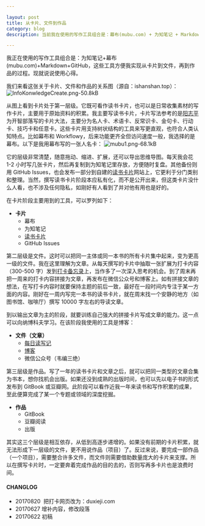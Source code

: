 ```yaml
---

layout: post
title: 从卡片、文件到作品
category: blog
description: 当前我在使用的写作工具组合是：幕布(mubu.com) + 为知笔记 + Markdown + GitHub。

---
```


我正在使用的写作工具组合是：为知笔记+幕布(mubu.com)+Markdown+GitHub，这些工具方便我实现从卡片到文件，再到作品的过程。现就说说使用心得。

我们来看这张关于卡片、文件和作品的关系图（源自：ishanshan.top）：
![InfoKonwledgeCreate.png-50.8kB][1]

从图上看到卡片处于第一层级。它既可看作读书卡片，也可以是日常收集素材的写作卡片，主要用于原始资料的积累。我主要写读书卡片，卡片写法参考的是[阳志平][2]为开智部落写的卡片大法，主要分为名人卡、术语卡、反常识卡、金句卡、行动卡、技巧卡和任意卡。这些卡片用支持树状结构的工具来写更直观，也符合人类认知特点。比如幕布和 Workflowy，后来功能更齐全但访问速度一般，我选择的是幕布。以下是我用幕布写的一张人名卡：
![mubu1.png-68.1kB][3]

它的层级非常清楚，随意拖动、缩进、扩展，还可以导出思维导图。每天我会花 1-2 小时写几张卡片，然后再复制到为知笔记里存放，方便随时复盘。其他备份则用 GitHub Issues，也会发布一部分到自建的[读书卡片][4]网站上，它更利于分门类别和整理。当然，撰写读书卡片阶段本应私有化，而不是公开出来，但这类卡片没什么人看，也不涉及任何隐私，如刚好有人看到了并对他有用也是好的。

在卡片阶段主要用到的工具，可以罗列如下：

- **卡片**
  - 幕布
  - 为知笔记
  - [读书卡片][5]
  - GitHub Issues

第二层级是文件。这时可以把同一主体或同一本书的所有卡片集中起来，变为更高一级的文件。我在这里理解为文章。从每天撰写的卡片中抽取一张扩展为打卡内容（300-500 字）发到[打卡备忘录][6]上，当作多了一次深入思考的机会。到了周末再把一周来的打卡内容拼接为文章，再发布在微信公众号和博客上。如有拼接文章的想法，在写打卡内容时就要保持主题的前后一致，最好在一段时间内专注于某一方面的内容。刚好在一周内写完一本书的读书卡片，就在周末找一个安静的地方（如图书馆、咖啡厅）撰写 10000 字左右的导读文章。

到以输出文章为主的阶段，就要训练自己强大的拼接卡片写成文章的能力。这一点可以向纳博科夫学习。在该阶段我使用的工具是博客：

- **文件（文章）**
  - [每日读写记][7]
  - [博客][8]
  - 微信公众号（韦编三绝）

第三层级是作品。写了一年的读书卡片和文章之后，就可以把同一类型的文章合集为书本，想你找机会出版。如果还没到成熟的出版时间，也可以先以电子书的形式发布到 GitBook 或豆瓣网。此阶段可以看作近我一年来读书和写作积累的成果，至此便算完成了某一个专题或领域的深度挖掘。

- **作品**
  - GitBook
  - 豆瓣阅读
  - 出版

其实这三个层级是相互依存，从低到高逐步递增的。如果没有前期的卡片积累，就无法形成下一层级的文件，更不用说作品（项目）了。反过来说，要完成一部作品（一个项目），需要整合许多文件，而文件则需要借助数量庞大的卡片来支撑。所以在撰写卡片时，一定要奔着完成作品的目的去的，否则写再多卡片也是浪费时间。


#### **CHANGLOG**
- 20170820  把打卡网页改为：duxieji.com
- 20170627  增补内容，修改段落
- 20170622  初稿

[1]: https://www.weihaisheng.com/images/kap.png
[2]: https://kapian.org.cn/p/2-rules
[3]: https://www.weihaisheng.com/images/mubu1.png
[4]: https://kapian.org.cn
[5]: https://kapian.org.cn
[6]: https://www.duxieji.com
[7]: https://www.duxieji.com/
[8]: https://www.weihaisheng.com
